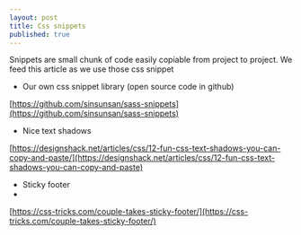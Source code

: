 ```yaml
---
layout: post
title: Css snippets
published: true
---
```


Snippets are small chunk of code easily  copiable from project to project.
We feed this article as we use those css snippet

* Our own css snippet library  (open source code in github)

[https://github.com/sinsunsan/sass-snippets](https://github.com/sinsunsan/sass-snippets)

* Nice text shadows

[https://designshack.net/articles/css/12-fun-css-text-shadows-you-can-copy-and-paste/](https://designshack.net/articles/css/12-fun-css-text-shadows-you-can-copy-and-paste)


* Sticky  footer 
* 
[https://css-tricks.com/couple-takes-sticky-footer/](https://css-tricks.com/couple-takes-sticky-footer/)
